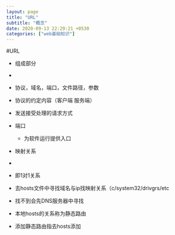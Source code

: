 ```yaml
---
layout: page
title: "URL"
subtitle: "概念"
date: 2020-09-13 22:29:21 +0530
categories: ["web基础知识"]
---
```

#URL
- 组成部分
- 
-    协议，域名，端口，文件路径，参数
-    协议的约定内容（客户端 服务端）
-    发送接受处理的请求方式
- 端口
    - 为软件运行提供入口 

- 映射关系
- 
-    即1对1关系
-    去hosts文件中寻找域名与ip找映射关系（c/system32/drivgrs/etc
-    找不到会先DNS服务器中寻找
-    本地hosts的关系称为静态路由
-    添加静态路由指去hosts添加